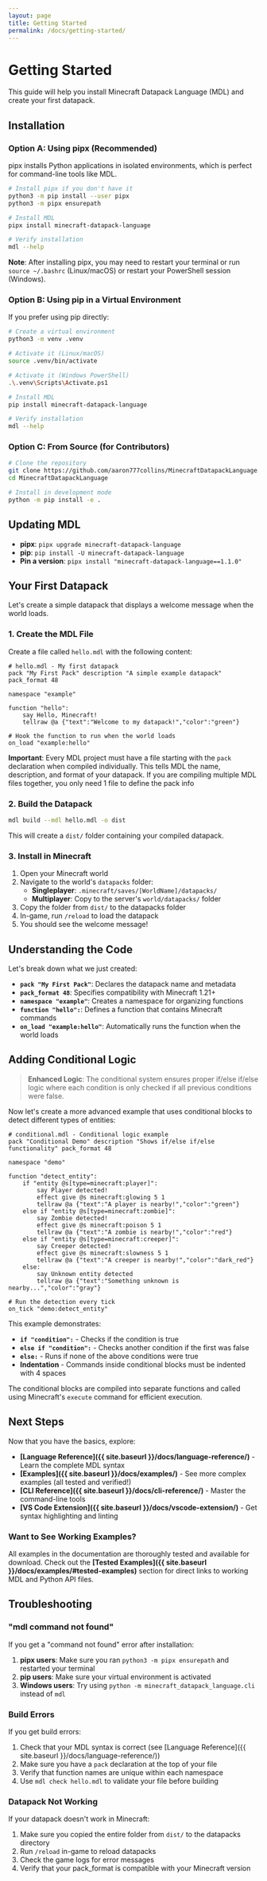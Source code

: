 ```yaml
---
layout: page
title: Getting Started
permalink: /docs/getting-started/
---
```


# Getting Started

This guide will help you install Minecraft Datapack Language (MDL) and create your first datapack.

## Installation

### Option A: Using pipx (Recommended)

pipx installs Python applications in isolated environments, which is perfect for command-line tools like MDL.

```bash
# Install pipx if you don't have it
python3 -m pip install --user pipx
python3 -m pipx ensurepath

# Install MDL
pipx install minecraft-datapack-language

# Verify installation
mdl --help
```

**Note**: After installing pipx, you may need to restart your terminal or run `source ~/.bashrc` (Linux/macOS) or restart your PowerShell session (Windows).

### Option B: Using pip in a Virtual Environment

If you prefer using pip directly:

```bash
# Create a virtual environment
python3 -m venv .venv

# Activate it (Linux/macOS)
source .venv/bin/activate

# Activate it (Windows PowerShell)
.\.venv\Scripts\Activate.ps1

# Install MDL
pip install minecraft-datapack-language

# Verify installation
mdl --help
```

### Option C: From Source (for Contributors)

```bash
# Clone the repository
git clone https://github.com/aaron777collins/MinecraftDatapackLanguage.git
cd MinecraftDatapackLanguage

# Install in development mode
python -m pip install -e .
```

## Updating MDL

- **pipx**: `pipx upgrade minecraft-datapack-language`
- **pip**: `pip install -U minecraft-datapack-language`
- **Pin a version**: `pipx install "minecraft-datapack-language==1.1.0"`

## Your First Datapack

Let's create a simple datapack that displays a welcome message when the world loads.

### 1. Create the MDL File

Create a file called `hello.mdl` with the following content:

```mdl
# hello.mdl - My first datapack
pack "My First Pack" description "A simple example datapack" pack_format 48

namespace "example"

function "hello":
    say Hello, Minecraft!
    tellraw @a {"text":"Welcome to my datapack!","color":"green"}

# Hook the function to run when the world loads
on_load "example:hello"
```

**Important**: Every MDL project must have a file starting with the `pack` declaration when compiled individually. This tells MDL the name, description, and format of your datapack. If you are compiling multiple MDL files together, you only need 1 file to define the pack info

### 2. Build the Datapack

```bash
mdl build --mdl hello.mdl -o dist
```

This will create a `dist/` folder containing your compiled datapack.

### 3. Install in Minecraft

1. Open your Minecraft world
2. Navigate to the world's `datapacks` folder:
   - **Singleplayer**: `.minecraft/saves/[WorldName]/datapacks/`
   - **Multiplayer**: Copy to the server's `world/datapacks/` folder
3. Copy the folder from `dist/` to the datapacks folder
4. In-game, run `/reload` to load the datapack
5. You should see the welcome message!

## Understanding the Code

Let's break down what we just created:

- **`pack "My First Pack"`**: Declares the datapack name and metadata
- **`pack_format 48`**: Specifies compatibility with Minecraft 1.21+
- **`namespace "example"`**: Creates a namespace for organizing functions
- **`function "hello":`**: Defines a function that contains Minecraft commands
- **`on_load "example:hello"`**: Automatically runs the function when the world loads

## Adding Conditional Logic

> **Enhanced Logic**: The conditional system ensures proper if/else if/else logic where each condition is only checked if all previous conditions were false.

Now let's create a more advanced example that uses conditional blocks to detect different types of entities:

```mdl
# conditional.mdl - Conditional logic example
pack "Conditional Demo" description "Shows if/else if/else functionality" pack_format 48

namespace "demo"

function "detect_entity":
    if "entity @s[type=minecraft:player]":
        say Player detected!
        effect give @s minecraft:glowing 5 1
        tellraw @a {"text":"A player is nearby!","color":"green"}
    else if "entity @s[type=minecraft:zombie]":
        say Zombie detected!
        effect give @s minecraft:poison 5 1
        tellraw @a {"text":"A zombie is nearby!","color":"red"}
    else if "entity @s[type=minecraft:creeper]":
        say Creeper detected!
        effect give @s minecraft:slowness 5 1
        tellraw @a {"text":"A creeper is nearby!","color":"dark_red"}
    else:
        say Unknown entity detected
        tellraw @a {"text":"Something unknown is nearby...","color":"gray"}

# Run the detection every tick
on_tick "demo:detect_entity"
```

This example demonstrates:
- **`if "condition":`** - Checks if the condition is true
- **`else if "condition":`** - Checks another condition if the first was false
- **`else:`** - Runs if none of the above conditions were true
- **Indentation** - Commands inside conditional blocks must be indented with 4 spaces

The conditional blocks are compiled into separate functions and called using Minecraft's `execute` command for efficient execution.

## Next Steps

Now that you have the basics, explore:

- **[Language Reference]({{ site.baseurl }}/docs/language-reference/)** - Learn the complete MDL syntax
- **[Examples]({{ site.baseurl }}/docs/examples/)** - See more complex examples (all tested and verified!)
- **[CLI Reference]({{ site.baseurl }}/docs/cli-reference/)** - Master the command-line tools
- **[VS Code Extension]({{ site.baseurl }}/docs/vscode-extension/)** - Get syntax highlighting and linting

### Want to See Working Examples?

All examples in the documentation are thoroughly tested and available for download. Check out the **[Tested Examples]({{ site.baseurl }}/docs/examples/#tested-examples)** section for direct links to working MDL and Python API files.

## Troubleshooting

### "mdl command not found"

If you get a "command not found" error after installation:

1. **pipx users**: Make sure you ran `python3 -m pipx ensurepath` and restarted your terminal
2. **pip users**: Make sure your virtual environment is activated
3. **Windows users**: Try using `python -m minecraft_datapack_language.cli` instead of `mdl`

### Build Errors

If you get build errors:

1. Check that your MDL syntax is correct (see [Language Reference]({{ site.baseurl }}/docs/language-reference/))
2. Make sure you have a `pack` declaration at the top of your file
3. Verify that function names are unique within each namespace
4. Use `mdl check hello.mdl` to validate your file before building

### Datapack Not Working

If your datapack doesn't work in Minecraft:

1. Make sure you copied the entire folder from `dist/` to the datapacks directory
2. Run `/reload` in-game to reload datapacks
3. Check the game logs for error messages
4. Verify that your pack_format is compatible with your Minecraft version
